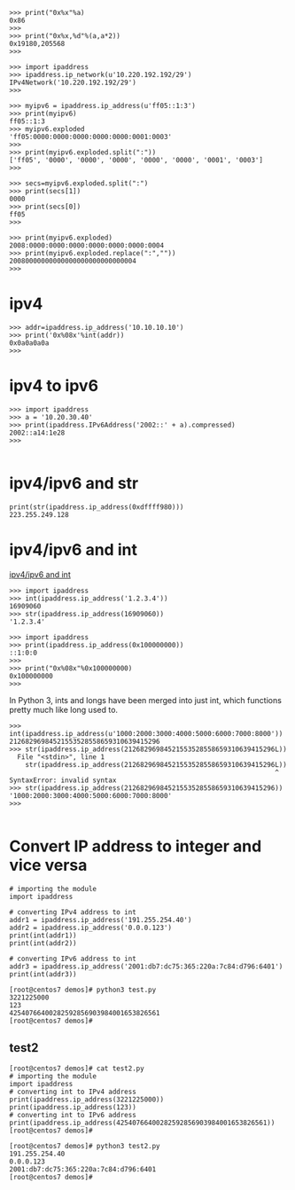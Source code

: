 
```
>>> print("0x%x"%a)
0x86
>>> 
>>> print("0x%x,%d"%(a,a*2))
0x19180,205568
>>> 
```


```
>>> import ipaddress
>>> ipaddress.ip_network(u'10.220.192.192/29')
IPv4Network('10.220.192.192/29')
>>> 
```


```
>>> myipv6 = ipaddress.ip_address(u'ff05::1:3')
>>> print(myipv6)
ff05::1:3
>>> myipv6.exploded
'ff05:0000:0000:0000:0000:0000:0001:0003'
>>> 
>>> print(myipv6.exploded.split(":"))
['ff05', '0000', '0000', '0000', '0000', '0000', '0001', '0003']
>>> 
```

```
>>> secs=myipv6.exploded.split(":")
>>> print(secs[1])
0000
>>> print(secs[0])
ff05
>>> 

```


```
>>> print(myipv6.exploded)
2008:0000:0000:0000:0000:0000:0000:0004
>>> print(myipv6.exploded.replace(":",""))
20080000000000000000000000000004
>>> 
```

# ipv4

```
>>> addr=ipaddress.ip_address('10.10.10.10') 
>>> print('0x%08x'%int(addr)) 
0x0a0a0a0a
>>> 

```

# ipv4 to ipv6

```
>>> import ipaddress
>>> a = '10.20.30.40'
>>> print(ipaddress.IPv6Address('2002::' + a).compressed)
2002::a14:1e28
>>> 


```

# ipv4/ipv6 and str


```
print(str(ipaddress.ip_address(0xdffff980)))
223.255.249.128
```

# ipv4/ipv6 and int
[ipv4/ipv6 and int](https://stackoverflow.com/questions/9590965/convert-an-ip-string-to-a-number-and-vice-versa)
```
>>> import ipaddress
>>> int(ipaddress.ip_address('1.2.3.4'))
16909060
>>> str(ipaddress.ip_address(16909060))
'1.2.3.4'
```


```
>>> import ipaddress 
>>> print(ipaddress.ip_address(0x100000000)) 
::1:0:0
>>> 
>>> print("0x%08x"%0x100000000) 
0x100000000
>>> 

```

In Python 3, ints and longs have been merged into just int, which functions pretty much like long used to.    
```
>>> int(ipaddress.ip_address(u'1000:2000:3000:4000:5000:6000:7000:8000'))
21268296984521553528558659310639415296
>>> str(ipaddress.ip_address(21268296984521553528558659310639415296L))
  File "<stdin>", line 1
    str(ipaddress.ip_address(21268296984521553528558659310639415296L))
                                                                   ^
SyntaxError: invalid syntax
>>> str(ipaddress.ip_address(21268296984521553528558659310639415296))
'1000:2000:3000:4000:5000:6000:7000:8000'
>>> 


```

#   Convert IP address to integer and vice versa

```
# importing the module 
import ipaddress 
  
# converting IPv4 address to int 
addr1 = ipaddress.ip_address('191.255.254.40') 
addr2 = ipaddress.ip_address('0.0.0.123') 
print(int(addr1)) 
print(int(addr2)) 
  
# converting IPv6 address to int 
addr3 = ipaddress.ip_address('2001:db7:dc75:365:220a:7c84:d796:6401') 
print(int(addr3))
```

```
[root@centos7 demos]# python3 test.py 
3221225000
123
42540766400282592856903984001653826561
[root@centos7 demos]# 
```

## test2
```
[root@centos7 demos]# cat test2.py 
# importing the module 
import ipaddress 
# converting int to IPv4 address 
print(ipaddress.ip_address(3221225000)) 
print(ipaddress.ip_address(123)) 
# converting int to IPv6 address 
print(ipaddress.ip_address(42540766400282592856903984001653826561))
[root@centos7 demos]# 
```

```
[root@centos7 demos]# python3 test2.py 
191.255.254.40
0.0.0.123
2001:db7:dc75:365:220a:7c84:d796:6401
[root@centos7 demos]# 
```